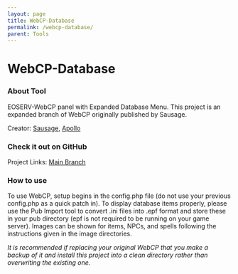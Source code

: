 ```yaml
---
layout: page
title: WebCP-Database
permalink: /webcp-database/
parent: Tools
---
```


# WebCP-Database

### About Tool

EOSERV-WebCP panel with Expanded Database Menu. This project is an expanded branch of WebCP originally published by Sausage.

Creator: [Sausage](https://github.com/tehsausage), [Apollo](https://github.com/Apollo-EE)

### Check it out on GitHub

Project Links: [Main Branch](https://github.com/Apollo-EE/WebCP-Full-Database)

### How to use

To use WebCP, setup begins in the config.php file (do not use your previous config.php as a quick patch in). To display database items properly, please use the Pub Import tool to convert .ini files into .epf format and store these in your pub directory (epf is not required to be running on your game server). Images can be shown for items, NPCs, and spells following the instructions given in the image directories.

*It is recommended if replacing your original WebCP that you make a backup of it and install this project into a clean directory rather than overwriting the existing one.*
